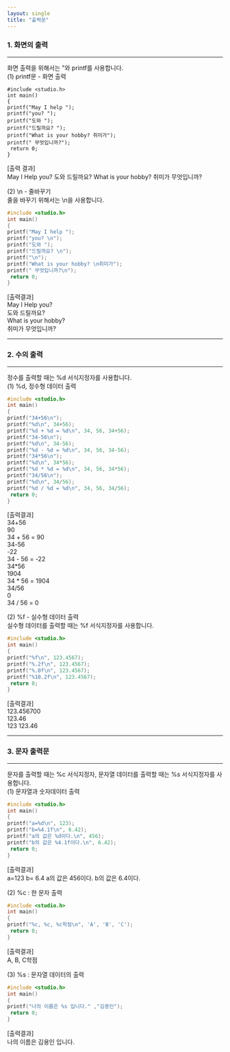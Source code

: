 ```yaml
---
layout: single
title: "출력문"
---
```


### 1. 화면의 출력
---
화면 출력을 위해서는 "와 printf를 사용합니다.  
(1) printf문 - 화면 출력
~~~
#include <studio.h>
int main()
{
printf("May I help ");
printf("you? ");
printf("도와 ");
printf("드릴까요? ");
printf("What is your hobby? 취미가");
printf(" 무엇입니까?");
 return 0;
}
~~~
[출력 결과]  
May I Help you? 도와 드릴까요? What is your hobby? 취미가 무엇입니까?  
  
(2) \n - 줄바꾸기  
줄을 바꾸기 위해서는 \n을 사용합니다.   
~~~c
#include <studio.h>
int main()
{
printf("May I help ");
printf("you? \n");
printf("도와 ");
printf("드릴까요? \n");
printf("\n");
printf("What is your hobby? \n취미가");
printf(" 무엇입니까?\n");
 return 0;
}
~~~
[출력결과]  
May I Help you?  
도와 드릴까요?  
What is your hobby?  
취미가 무엇입니까?  

---

### 2. 수의 출력
---
정수를 출력할 때는 %d 서식지정자를 사용합니다.  
(1) %d, 정수형 데이터 출력
~~~c
#include <studio.h>
int main()
{
printf("34+56\n");
printf("%d\n", 34+56);
printf("%d + %d = %d\n", 34, 56, 34+56);
printf("34-56\n");
printf("%d\n", 34-56);
printf("%d - %d = %d\n", 34, 56, 34-56);
printf("34*56\n");
printf("%d\n", 34*56);
printf("%d * %d = %d\n", 34, 56, 34*56);
printf("34/56\n");
printf("%d\n", 34/56);
printf("%d / %d = %d\n", 34, 56, 34/56);
 return 0;
}
~~~
[출력결과]  
34+56  
90  
34 + 56 = 90  
34-56  
-22  
34 - 56 = -22  
34*56  
1904  
34 * 56 = 1904  
34/56  
0  
34 / 56 = 0  
  
(2) %f - 실수형 데이터 출력  
실수형 데이터를 출력할 때는 %f 서식지정자를 사용합니다.
~~~c
#include <studio.h>
int main()
{
printf("%f\n", 123.4567);
printf("%.2f\n", 123.4567);
printf("%.0f\n", 123.4567);
printf("%10.2f\n", 123.4567);
 return 0;
}
~~~
[출력결과]  
123.456700  
123.46  
123
    123.46  

---

### 3. 문자 출력문
---
문자를 출력할 때는 %c 서식지정자, 문자열 데이터를 출력할 때는 %s 서식지정자를 사용합니다.  
(1) 문자열과 숫자데이터 출력
~~~c
#include <studio.h>
int main()
{
printf("a=%d\n", 123);
printf("b=%4.1f\n", 6.42);
printf("a의 값은 %d이다.\n", 456);
printf("b의 값은 %4.1f이다.\n", 6.42);
 return 0;
}
~~~
[출력결과]  
a=123
b= 6.4
a의 값은 456이다.
b의 값은  6.4이다.  

(2) %c : 한 문자 출력
~~~c
#include <studio.h>
int main()
{
printf("%c, %c, %c학점\n", 'A', 'B', 'C');
 return 0;
}
~~~
[출력결과]  
A, B, C학점  

(3) %s : 문자열 데이터의 출력
~~~c
#include <studio.h>
int main()
{
printf("나의 이름은 %s 입니다." ,"김용인");
 return 0;
}
~~~
[출력결과]  
나의 이름은 김용인 입니다.
